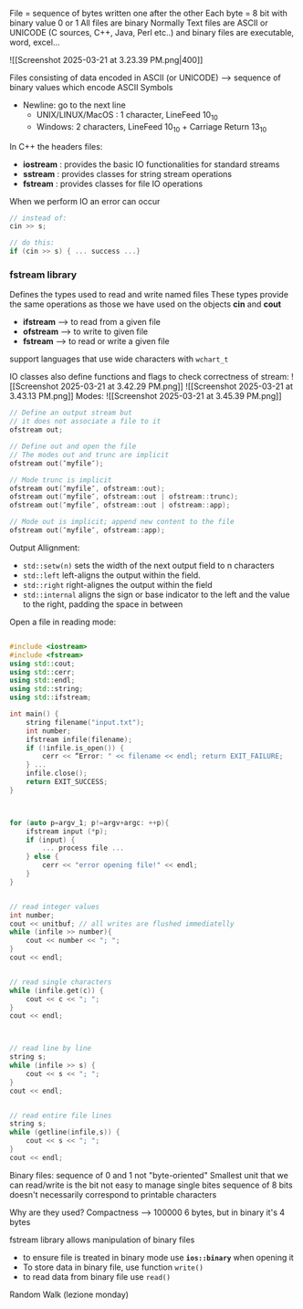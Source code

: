File = sequence of bytes written one after the other
Each byte = 8 bit with binary value 0 or 1
All files are binary
Normally Text files are ASCII or UNICODE (C sources, C++, Java, Perl etc..)
and binary files are executable, word, excel...

![[Screenshot 2025-03-21 at 3.23.39 PM.png|400]]

Files consisting of data encoded in ASCII (or UNICODE) --> sequence of binary values which encode ASCII Symbols

- Newline: go to the next line
	- UNIX/LINUX/MacOS : 1 character, LineFeed $10_{10}$ 
	- Windows: 2 characters, LineFeed $10_{10}$ + Carriage Return $13_{10}$ 

In C++ the headers files:
- **iostream** : provides the basic IO functionalities for standard streams 
- **sstream** : provides classes for string stream operations
- **fstream** : provides classes for file IO operations

When we perform IO an error can occur
```c++
// instead of:
cin >> s;

// do this:
if (cin >> s) { ... success ...}
```

### fstream library

Defines the types used to read and write named files
These types provide the same operations as those we have used on the objects **cin** and **cout**
- **ifstream** --> to read from a given file
- **ofstream** --> to write to given file
- **fstream** --> to read or write a given file

support languages that use wide characters with `wchart_t`

IO classes also define functions and flags to check correctness of stream:
![[Screenshot 2025-03-21 at 3.42.29 PM.png]]
![[Screenshot 2025-03-21 at 3.43.13 PM.png]]
Modes:
![[Screenshot 2025-03-21 at 3.45.39 PM.png]]


```c++
// Define an output stream but 
// it does not associate a file to it 
ofstream out; 

// Define out and open the file 
// The modes out and trunc are implicit 
ofstream out(″myfile″);

// Mode trunc is implicit 
ofstream out(″myfile″, ofstream::out); 
ofstream out(″myfile″, ofstream::out | ofstream::trunc);
ofstream out(″myfile″, ofstream::out | ofstream::app);

// Mode out is implicit; append new content to the file
ofstream out(″myfile″, ofstream::app);
```

Output Allignment:
- `std::setw(n)` sets the width of the next output field to n characters 
- `std::left` left-aligns the output within the field.
- `std::right` right-alignes the output within the field
- `std::internal` aligns the sign or base indicator to the left and the value to the right, padding the space in between

Open a file in reading mode:
```c++

#include <iostream>
#include <fstream>
using std::cout; 
using std::cerr; 
using std::endl; 
using std::string;
using std::ifstream;

int main() { 
	string filename("input.txt"); 
	int number;
	ifstream infile(filename);
	if (!infile.is_open()) { 
		cerr << “Error: " << filename << endl; return EXIT_FAILURE; 
	} ... 
	infile.close(); 
	return EXIT_SUCCESS;
}



for (auto p=argv_1; p!=argv+argc: ++p){
	ifstream input (*p);
	if (input) {
		... process file ...
	} else {
		cerr << "error opening file!" << endl;
	}
}


// read integer values
int number;
cout << unitbuf; // all writes are flushed immediatelly
while (infile >> number){
	cout << number << "; ";	
}
cout << endl;


// read single characters
while (infile.get(c)) {
	cout << c << "; ";
}
cout << endl;



// read line by line
string s; 
while (infile >> s) { 
	cout << s << "; "; 
} 
cout << endl;


// read entire file lines
string s; 
while (getline(infile,s)) { 
	cout << s << "; "; 
}
cout << endl;
```


Binary files: sequence of 0 and 1 not "byte-oriented"
Smallest unit that we can read/write is the bit
	not easy to manage single bites
	sequence of 8 bits doesn't necessarily correspond to printable characters

Why are they used?
	Compactness --> 100000 6 bytes, but in binary it's 4 bytes

fstream library allows manipulation of binary files
- to ensure file is treated in binary mode use **`ios::binary`** when opening it
- To store data in binary file, use function `write()`
- to read data from binary file use `read()`



Random Walk (lezione monday)

